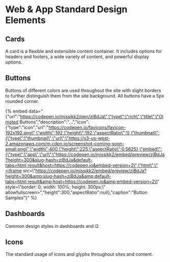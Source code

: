 # Web & App Standard Design Elements

## Cards

A card is a flexible and extensible content container. It includes options for headers and footers, a wide variety of content, and powerful display options.

## Buttons

Buttons of different colors are used throughout the site with slight borders to further distinguish them from the site background. All buttons have a 5px rounded corner.

{% embed data="{\"url\":\"https://codepen.io/missikk2/pen/zjBdJa\",\"type\":\"rich\",\"title\":\"Olmsted Buttons\",\"description\":\"...\",\"icon\":{\"type\":\"icon\",\"url\":\"https://codepen.io/favicons/favicon-192x192.png\",\"width\":192,\"height\":192,\"aspectRatio\":1},\"thumbnail\":{\"type\":\"thumbnail\",\"url\":\"https://s3-us-west-2.amazonaws.com/m.cdpn.io/screenshot-coming-soon-small.png\",\"width\":400,\"height\":225,\"aspectRatio\":0.5625},\"embed\":{\"type\":\"app\",\"url\":\"https://codepen.io/missikk2/embed/preview/zjBdJa?height=300&slug-hash=zjBdJa&default-tabs=html,result&host=https://codepen.io&embed-version=2\",\"html\":\"<iframe src=\\"https://codepen.io/missikk2/embed/preview/zjBdJa?height=300&amp;slug-hash=zjBdJa&amp;default-tabs=html,result&amp;host=https://codepen.io&amp;embed-version=2\\" style=\\"border: 0; width: 100%; height: 300px;\\" allowfullscreen></iframe>\",\"height\":300,\"aspectRatio\":null},\"caption\":\"Button Samples\"}" %}

## Dashboards

Common design styles in dashboards and i2

## Icons

The standard usage of icons and glyphs throughout sites and content.

